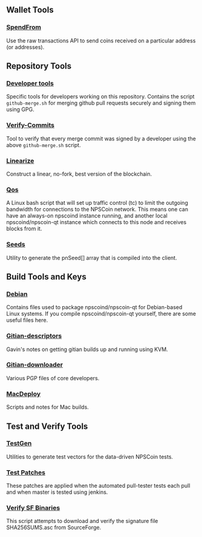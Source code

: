 Wallet Tools
---------------------

### [SpendFrom](/contrib/spendfrom) ###

Use the raw transactions API to send coins received on a particular
address (or addresses).

Repository Tools
---------------------

### [Developer tools](/contrib/devtools) ###
Specific tools for developers working on this repository.
Contains the script `github-merge.sh` for merging github pull requests securely and signing them using GPG.

### [Verify-Commits](/contrib/verify-commits) ###
Tool to verify that every merge commit was signed by a developer using the above `github-merge.sh` script.

### [Linearize](/contrib/linearize) ###
Construct a linear, no-fork, best version of the blockchain.

### [Qos](/contrib/qos) ###

A Linux bash script that will set up traffic control (tc) to limit the outgoing bandwidth for connections to the NPSCoin network. This means one can have an always-on npscoind instance running, and another local npscoind/npscoin-qt instance which connects to this node and receives blocks from it.

### [Seeds](/contrib/seeds) ###
Utility to generate the pnSeed[] array that is compiled into the client.

Build Tools and Keys
---------------------

### [Debian](/contrib/debian) ###
Contains files used to package npscoind/npscoin-qt
for Debian-based Linux systems. If you compile npscoind/npscoin-qt yourself, there are some useful files here.

### [Gitian-descriptors](/contrib/gitian-descriptors) ###
Gavin's notes on getting gitian builds up and running using KVM.

### [Gitian-downloader](/contrib/gitian-downloader)
Various PGP files of core developers. 

### [MacDeploy](/contrib/macdeploy) ###
Scripts and notes for Mac builds. 

Test and Verify Tools 
---------------------

### [TestGen](/contrib/testgen) ###
Utilities to generate test vectors for the data-driven NPSCoin tests.

### [Test Patches](/contrib/test-patches) ###
These patches are applied when the automated pull-tester
tests each pull and when master is tested using jenkins.

### [Verify SF Binaries](/contrib/verifysfbinaries) ###
This script attempts to download and verify the signature file SHA256SUMS.asc from SourceForge.
